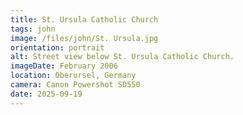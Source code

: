 ```yaml
---
title: St. Ursula Catholic Church
tags: john
image: /files/john/St. Ursula.jpg
orientation: portrait
alt: Street view below St. Ursula Catholic Church.
imageDate: February 2006
location: Oberursel, Germany
camera: Canon Powershot SD550
date: 2025-09-19
---
```

